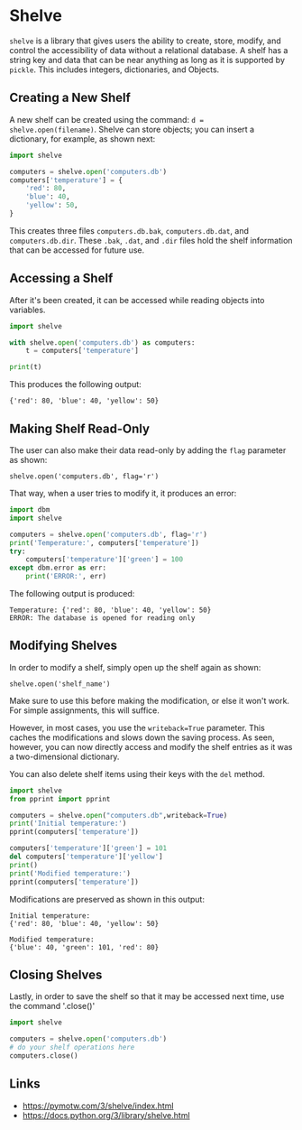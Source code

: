 # Shelve

`shelve` is a library that gives users the ability to create, store,
modify, and control the accessibility of data without a relational
database. A shelf has a string key and data that can be near anything
as long as it is supported by `pickle`. This includes integers,
dictionaries, and Objects.

## Creating a New Shelf

A new shelf can be created using the command: `d =
shelve.open(filename)`.  Shelve can store objects; you can insert a
dictionary, for example, as shown next:

```python
import shelve

computers = shelve.open('computers.db')
computers['temperature'] = {
    'red': 80,
    'blue': 40,
    'yellow': 50,
}
```

This creates three files `computers.db.bak`, `computers.db.dat`, and
`computers.db.dir`. These `.bak`, `.dat`, and `.dir` files hold the
shelf information that can be accessed for future use.


## Accessing a Shelf

After it's been created, it can be accessed while reading objects into
variables.

```python
import shelve

with shelve.open('computers.db') as computers:
    t = computers['temperature']

print(t)
```

This produces the following output:

```
{'red': 80, 'blue': 40, 'yellow': 50}
```

## Making Shelf Read-Only

The user can also make their data read-only by adding the `flag`
parameter as shown:

```
shelve.open('computers.db', flag='r')
```

That way, when a user tries to modify it, it produces an error:

```python
import dbm
import shelve

computers = shelve.open('computers.db', flag='r')
print('Temperature:', computers['temperature'])
try:
    computers['temperature']['green'] = 100
except dbm.error as err:
    print('ERROR:', err)
```

The following output is produced:

```
Temperature: {'red': 80, 'blue': 40, 'yellow': 50}
ERROR: The database is opened for reading only
```

## Modifying Shelves

In order to modify a shelf, simply open up the shelf again as shown:

```
shelve.open('shelf_name')
```

Make sure to use this before making the modification, or else it won't
work.  For simple assignments, this will suffice.

However, in most cases, you use the `writeback=True` parameter. This
caches the modifications and slows down the saving process. As seen,
however, you can now directly access and modify the shelf entries as
it was a two-dimensional dictionary.


You can also delete shelf items using their keys with the `del`
method.


```python
import shelve
from pprint import pprint

computers = shelve.open("computers.db",writeback=True)
print('Initial temperature:')
pprint(computers['temperature'])

computers['temperature']['green'] = 101
del computers['temperature']['yellow']
print()
print('Modified temperature:')
pprint(computers['temperature'])
```

Modifications are preserved as shown in this output:

```
Initial temperature:
{'red': 80, 'blue': 40, 'yellow': 50}

Modified temperature:
{'blue': 40, 'green': 101, 'red': 80}
```

## Closing Shelves

Lastly, in order to save the shelf so that it may be accessed next
time, use the command '.close()'

```python
import shelve

computers = shelve.open('computers.db')
# do your shelf operations here
computers.close()
```

## Links

* <https://pymotw.com/3/shelve/index.html>
* <https://docs.python.org/3/library/shelve.html>
